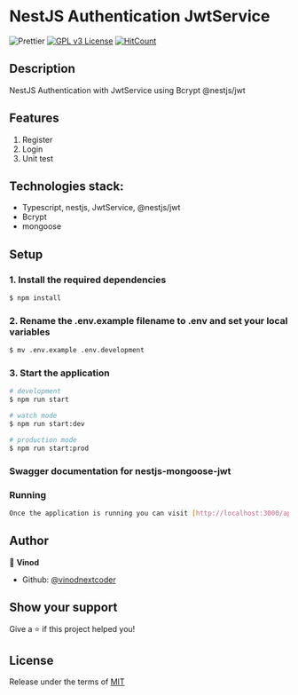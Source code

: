 # NestJS Authentication JwtService


![Prettier](https://img.shields.io/badge/Code%20style-prettier-informational?logo=prettier&logoColor=white)
[![GPL v3 License](https://img.shields.io/badge/License-GPLv3-green.svg)](./LICENSE)
[![HitCount](https://hits.dwyl.com/anilahir/nestjs-authentication-and-authorization.svg)](https://hits.dwyl.com/vinodnextcoder/nestjs-jwt-auth-cookie-mongoose)

## Description

NestJS Authentication with JwtService using Bcrypt  @nestjs/jwt 

## Features

1. Register
2. Login
3. Unit test

## Technologies stack:

- Typescript, nestjs, JwtService,  @nestjs/jwt
- Bcrypt
- mongoose

## Setup

### 1. Install the required dependencies

```bash
$ npm install
```

### 2. Rename the .env.example filename to .env and set your local variables

```bash
$ mv .env.example .env.development
```

### 3. Start the application

```bash
# development
$ npm run start

# watch mode
$ npm run start:dev

# production mode
$ npm run start:prod
```

### Swagger documentation for nestjs-mongoose-jwt

### Running

```bash
Once the application is running you can visit [http://localhost:3000/api](http://localhost:3000/api) to see the Swagger interface.
```

## Author

👤 **Vinod**

- Github: [@vinodnextcoder](https://github.com/vinodnextcoder)

## Show your support

Give a ⭐️ if this project helped you!

## License

Release under the terms of [MIT](./LICENSE)
